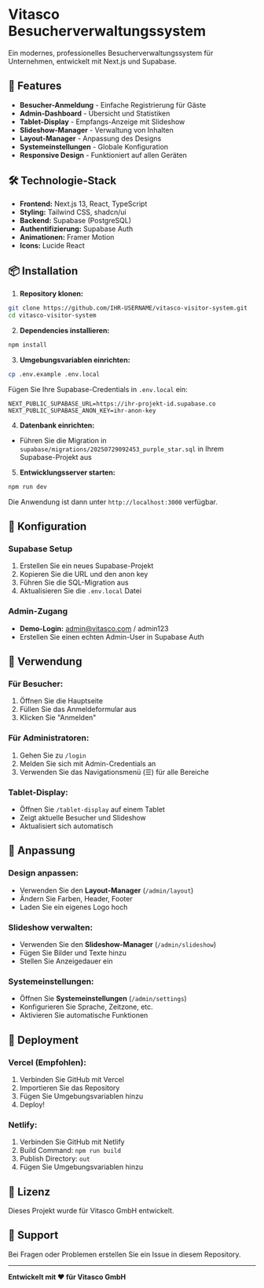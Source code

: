 # Vitasco Besucherverwaltungssystem

Ein modernes, professionelles Besucherverwaltungssystem für Unternehmen, entwickelt mit Next.js und Supabase.

## 🚀 Features

- **Besucher-Anmeldung** - Einfache Registrierung für Gäste
- **Admin-Dashboard** - Übersicht und Statistiken
- **Tablet-Display** - Empfangs-Anzeige mit Slideshow
- **Slideshow-Manager** - Verwaltung von Inhalten
- **Layout-Manager** - Anpassung des Designs
- **Systemeinstellungen** - Globale Konfiguration
- **Responsive Design** - Funktioniert auf allen Geräten

## 🛠️ Technologie-Stack

- **Frontend:** Next.js 13, React, TypeScript
- **Styling:** Tailwind CSS, shadcn/ui
- **Backend:** Supabase (PostgreSQL)
- **Authentifizierung:** Supabase Auth
- **Animationen:** Framer Motion
- **Icons:** Lucide React

## 📦 Installation

1. **Repository klonen:**
```bash
git clone https://github.com/IHR-USERNAME/vitasco-visitor-system.git
cd vitasco-visitor-system
```

2. **Dependencies installieren:**
```bash
npm install
```

3. **Umgebungsvariablen einrichten:**
```bash
cp .env.example .env.local
```

Fügen Sie Ihre Supabase-Credentials in `.env.local` ein:
```env
NEXT_PUBLIC_SUPABASE_URL=https://ihr-projekt-id.supabase.co
NEXT_PUBLIC_SUPABASE_ANON_KEY=ihr-anon-key
```

4. **Datenbank einrichten:**
- Führen Sie die Migration in `supabase/migrations/20250729092453_purple_star.sql` in Ihrem Supabase-Projekt aus

5. **Entwicklungsserver starten:**
```bash
npm run dev
```

Die Anwendung ist dann unter `http://localhost:3000` verfügbar.

## 🔧 Konfiguration

### Supabase Setup
1. Erstellen Sie ein neues Supabase-Projekt
2. Kopieren Sie die URL und den anon key
3. Führen Sie die SQL-Migration aus
4. Aktualisieren Sie die `.env.local` Datei

### Admin-Zugang
- **Demo-Login:** admin@vitasco.com / admin123
- Erstellen Sie einen echten Admin-User in Supabase Auth

## 📱 Verwendung

### Für Besucher:
1. Öffnen Sie die Hauptseite
2. Füllen Sie das Anmeldeformular aus
3. Klicken Sie "Anmelden"

### Für Administratoren:
1. Gehen Sie zu `/login`
2. Melden Sie sich mit Admin-Credentials an
3. Verwenden Sie das Navigationsmenü (☰) für alle Bereiche

### Tablet-Display:
- Öffnen Sie `/tablet-display` auf einem Tablet
- Zeigt aktuelle Besucher und Slideshow
- Aktualisiert sich automatisch

## 🎨 Anpassung

### Design anpassen:
- Verwenden Sie den **Layout-Manager** (`/admin/layout`)
- Ändern Sie Farben, Header, Footer
- Laden Sie ein eigenes Logo hoch

### Slideshow verwalten:
- Verwenden Sie den **Slideshow-Manager** (`/admin/slideshow`)
- Fügen Sie Bilder und Texte hinzu
- Stellen Sie Anzeigedauer ein

### Systemeinstellungen:
- Öffnen Sie **Systemeinstellungen** (`/admin/settings`)
- Konfigurieren Sie Sprache, Zeitzone, etc.
- Aktivieren Sie automatische Funktionen

## 🚀 Deployment

### Vercel (Empfohlen):
1. Verbinden Sie GitHub mit Vercel
2. Importieren Sie das Repository
3. Fügen Sie Umgebungsvariablen hinzu
4. Deploy!

### Netlify:
1. Verbinden Sie GitHub mit Netlify
2. Build Command: `npm run build`
3. Publish Directory: `out`
4. Fügen Sie Umgebungsvariablen hinzu

## 📄 Lizenz

Dieses Projekt wurde für Vitasco GmbH entwickelt.

## 🤝 Support

Bei Fragen oder Problemen erstellen Sie ein Issue in diesem Repository.

---

**Entwickelt mit ❤️ für Vitasco GmbH**